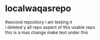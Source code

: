 # localwaqasrepo
#second repository i am testing it
<br>
 i deleted y all repo aspect of this usable repo
 <br> 
 this is a mas change make text under this
 
